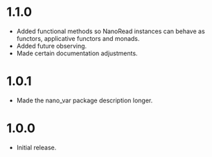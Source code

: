 # 1.1.0

* Added functional methods so NanoRead instances can behave as functors,
applicative functors and monads.
* Added future observing.
* Made certain documentation adjustments.

# 1.0.1

* Made the nano_var package description longer.

# 1.0.0

* Initial release.

